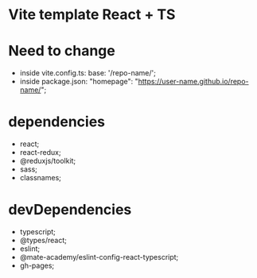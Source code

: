 # Vite template React + TS

# Need to change

- inside vite.config.ts: base: '/repo-name/';
- inside package.json: "homepage": "https://user-name.github.io/repo-name/";

# dependencies

- react;
- react-redux;
- @reduxjs/toolkit;
- sass;
- classnames;

# devDependencies

- typescript;
- @types/react;
- eslint;
- @mate-academy/eslint-config-react-typescript;
- gh-pages;
